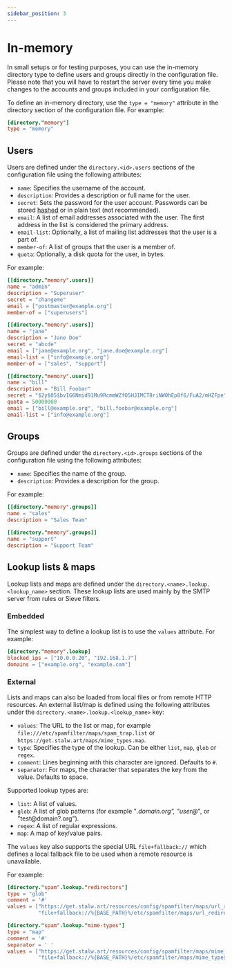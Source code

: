 ```yaml
---
sidebar_position: 3
---
```


# In-memory

In small setups or for testing purposes, you can use the in-memory directory type to define users and groups directly in the configuration file.
Please note that you will have to restart the server every time you make changes to the accounts and groups included in your configuration file.

To define an in-memory directory, use the `type = "memory"` attribute in the directory section of the configuration file. For example:

```toml
[directory."memory"]
type = "memory"
```

## Users

Users are defined under the `directory.<id>.users` sections of the configuration file using the following attributes:

- `name`: Specifies the username of the account.
- `description`: Provides a description or full name for the user.
- `secret`: Sets the password for the user account. Passwords can be stored [hashed](/docs/directory/users#passwords) or in plain text (not recommended).
- `email`: A list of email addresses associated with the user. The first address in the list is considered the primary address.
- `email-list`: Optionally, a list of mailing list addresses that the user is a part of.
- `member-of`: A list of groups that the user is a member of.
- `quota`: Optionally, a disk quota for the user, in bytes.

For example:

```toml
[[directory."memory".users]]
name = "admin"
description = "Superuser"
secret = "changeme"
email = ["postmaster@example.org"]
member-of = ["superusers"]

[[directory."memory".users]]
name = "jane"
description = "Jane Doe"
secret = "abcde"
email = ["jane@example.org", "jane.doe@example.org"]
email-list = ["info@example.org"]
member-of = ["sales", "support"]

[[directory."memory".users]]
name = "bill"
description = "Bill Foobar"
secret = "$2y$05$bvIG6Nmid91Mu9RcmmWZfO5HJIMCT8riNW0hEp8f6/FuA2/mHZFpe"
quota = 50000000
email = ["bill@example.org", "bill.foobar@example.org"]
email-list = ["info@example.org"]
```

## Groups

Groups are defined under the `directory.<id>.groups` sections of the configuration file using the following attributes:

- `name`: Specifies the name of the group.
- `description`: Provides a description for the group.

For example:

```toml
[[directory."memory".groups]]
name = "sales"
description = "Sales Team"

[[directory."memory".groups]]
name = "support"
description = "Support Team"
```

## Lookup lists & maps

Lookup lists and maps are defined under the `directory.<name>.lookup.<lookup_name>` section. These lookup lists are used mainly by the SMTP server from rules or Sieve filters.

### Embedded

The simplest way to define a lookup list is to use the `values` attribute. For example:

```toml
[directory."memory".lookup]
blocked_ips = ["10.0.0.20", "192.168.1.7"]
domains = ["example.org", "example.com"]
```

### External

Lists and maps can also be loaded from local files or from remote HTTP resources. An external list/map is defined using the following attributes under the `directory.<name>.lookup.<lookup_name>` key:

- `values`: The URL to the list or map, for example `file:///etc/spamfilter/maps/spam_trap.list` or `https://get.stalw.art/maps/mime_types.map`.
- `type`: Specifies the type of the lookup. Can be either `list`, `map`, `glob` or `regex`.
- `comment`: Lines beginning with this character are ignored. Defaults to `#`.
- `separator`: For maps, the character that separates the key from the value. Defaults to space.

Supported lookup types are:

- `list`: A list of values.
- `glob`: A list of glob patterns (for example "*.domain.org", "user@*", or "test@domain?.org").
- `regex`: A list of regular expressions.
- `map`: A map of key/value pairs.

The `values` key also supports the special URL `file+fallback://` which defines a local fallback file to be used when a remote resource is unavailable.

For example:

```toml
[directory."spam".lookup."redirectors"]
type = "glob"
comment = '#'
values = ["https://get.stalw.art/resources/config/spamfilter/maps/url_redirectors.list", 
          "file+fallback://%{BASE_PATH}%/etc/spamfilter/maps/url_redirectors.list"]

[directory."spam".lookup."mime-types"]
type = "map"
comment = '#'
separator = ' '
values = ["https://get.stalw.art/resources/config/spamfilter/maps/mime_types.map", 
          "file+fallback://%{BASE_PATH}%/etc/spamfilter/maps/mime_types.map"]

```
